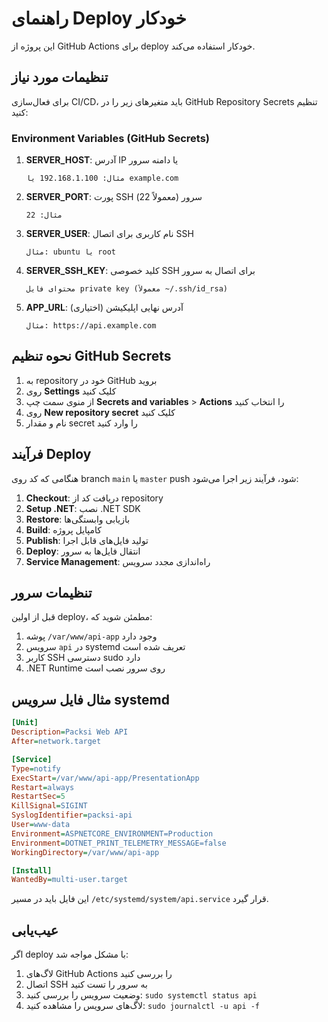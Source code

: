 # راهنمای Deploy خودکار

این پروژه از GitHub Actions برای deploy خودکار استفاده می‌کند.

## تنظیمات مورد نیاز

برای فعال‌سازی CI/CD، باید متغیرهای زیر را در GitHub Repository Secrets تنظیم کنید:

### Environment Variables (GitHub Secrets)

1. **SERVER_HOST**: آدرس IP یا دامنه سرور
   ```
   مثال: 192.168.1.100 یا example.com
   ```

2. **SERVER_PORT**: پورت SSH سرور (معمولاً 22)
   ```
   مثال: 22
   ```

3. **SERVER_USER**: نام کاربری برای اتصال SSH
   ```
   مثال: ubuntu یا root
   ```

4. **SERVER_SSH_KEY**: کلید خصوصی SSH برای اتصال به سرور
   ```
   محتوای فایل private key (معمولاً ~/.ssh/id_rsa)
   ```

5. **APP_URL**: آدرس نهایی اپلیکیشن (اختیاری)
   ```
   مثال: https://api.example.com
   ```

## نحوه تنظیم GitHub Secrets

1. به repository خود در GitHub بروید
2. روی **Settings** کلیک کنید
3. از منوی سمت چپ **Secrets and variables** > **Actions** را انتخاب کنید
4. روی **New repository secret** کلیک کنید
5. نام و مقدار secret را وارد کنید

## فرآیند Deploy

هنگامی که کد روی branch `main` یا `master` push شود، فرآیند زیر اجرا می‌شود:

1. **Checkout**: دریافت کد از repository
2. **Setup .NET**: نصب .NET SDK
3. **Restore**: بازیابی وابستگی‌ها
4. **Build**: کامپایل پروژه
5. **Publish**: تولید فایل‌های قابل اجرا
6. **Deploy**: انتقال فایل‌ها به سرور
7. **Service Management**: راه‌اندازی مجدد سرویس

## تنظیمات سرور

قبل از اولین deploy، مطمئن شوید که:

1. پوشه `/var/www/api-app` وجود دارد
2. سرویس `api` در systemd تعریف شده است
3. کاربر SSH دسترسی sudo دارد
4. .NET Runtime روی سرور نصب است

## مثال فایل سرویس systemd

```ini
[Unit]
Description=Packsi Web API
After=network.target

[Service]
Type=notify
ExecStart=/var/www/api-app/PresentationApp
Restart=always
RestartSec=5
KillSignal=SIGINT
SyslogIdentifier=packsi-api
User=www-data
Environment=ASPNETCORE_ENVIRONMENT=Production
Environment=DOTNET_PRINT_TELEMETRY_MESSAGE=false
WorkingDirectory=/var/www/api-app

[Install]
WantedBy=multi-user.target
```

این فایل باید در مسیر `/etc/systemd/system/api.service` قرار گیرد.

## عیب‌یابی

اگر deploy با مشکل مواجه شد:

1. لاگ‌های GitHub Actions را بررسی کنید
2. اتصال SSH به سرور را تست کنید
3. وضعیت سرویس را بررسی کنید: `sudo systemctl status api`
4. لاگ‌های سرویس را مشاهده کنید: `sudo journalctl -u api -f`
